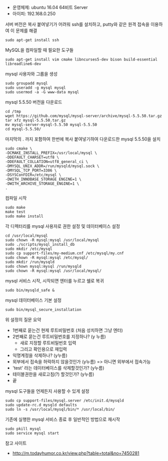 - 운영체제: ubuntu 16.04 64비트 Server
- 아이피: 192.168.0.250

서버 버전은 복사 붙여넣기가 어려워 ssh를 설치하고, putty와 같은 원격 접속을 이용하여 이 문제를 해결
```
sudo apt-get install ssh
```
MySQL을 컴파일할 때 필요한 도구들
```
sudo apt-get install vim cmake libncurses5-dev bison build-essential libreadline6-dev
```
mysql 사용자와 그룹을 생성
```
sudo groupadd mysql
sudo useradd -g mysql mysql
sudo usermod -a -G www-data mysql
```
mysql 5.5.50 버전을 다운로드
```
cd /tmp
wget https://github.com/mysql/mysql-server/archive/mysql-5.5.50.tar.gz
tar xfz mysql-5.5.50.tar.gz
mv mysql-server-mysql-5.5.50 mysql-5.5.50
cd mysql-5.5.50/
```
마지막의 . 까지 포함하여 한번에 복사 붙여넣기하여 다운로드한 mysql 5.5.50을 설치
```
sudo cmake \
-DCMAKE_INSTALL_PREFIX=/usr/local/mysql \
-DDEFAULT_CHARSET=utf8 \
-DDEFAULT_COLLATION=utf8_general_ci \
-DMYSQL_UNIX_ADDR=/run/mysqld/mysql.sock \
-DMYSQL_TCP_PORT=3306 \
-DSYSConFDIR=/etc/mysql \
-DWITH_INNOBASE_STORAGE_ENGINE=1 \
-DWITH_ARCHIVE_STORAGE_ENGINE=1 \
.
```
컴파일 시작
```
sudo make
make test
sudo make install
```
각 디렉터리를 mysql 사용자로 권한 설정 및 데이터베이스 설정
```
cd /usr/local/mysql
sudo chown -R mysql:mysql /usr/local/mysql
sudo ./scripts/mysql_install_db
sudo mkdir /etc/mysql
sudo cp support-files/my-medium.cnf /etc/mysql/my.cnf
sudo chown -R mysql:mysql /etc/mysql/
sudo mkdir /run/mysqld
sudo chown mysql:mysql /run/mysqld
sudo chown -R mysql:mysql /usr/local/mysql/
```
mysql 서비스 시작, 시작되면 엔터를 누르고 쉘로 복귀
```
sudo bin/mysqld_safe &
```
mysql 데이터베이스 기본 설정
```
sudo bin/mysql_secure_installation
```
위 설정의 질문 요약
- 1번째로 묻는건 현제 루트비밀번호 (처음 성치하면 그냥 엔터)
- 2번째로 묻는건 루트비밀번호를 지정하나? (y 누름)
  - 새로 지정할 루트비밀번호 입력
  - 그리고 확인용으로 재입력
- 익명계정을 삭제하나? (y누름)
- 외부에서 접속을 허락하지 않을것인가 (y누름)
=> 아니면 외부에서 접속가능
- 'test' 라는 데이터베이스를 삭제할것인가? (y누름)
- 테이블권한을 새로고침(?) 할것인가? (y누름)
- 끝

mysql 도구들을 언제든지 사용할 수 있게 설정
```
sudo cp support-files/mysql.server /etc/init.d/mysqld
sudo update-rc.d mysqld defaults
sudo ln -s /usr/local/mysql/bin/* /usr/local/bin/
```
기존에 실행한 mysql 서비스 종료 후 일반적인 방법으로 재시작
```
sudo pkill mysql
sudo service mysql start
```
참고 사이트
- http://m.todayhumor.co.kr/view.php?table=total&no=7450281
